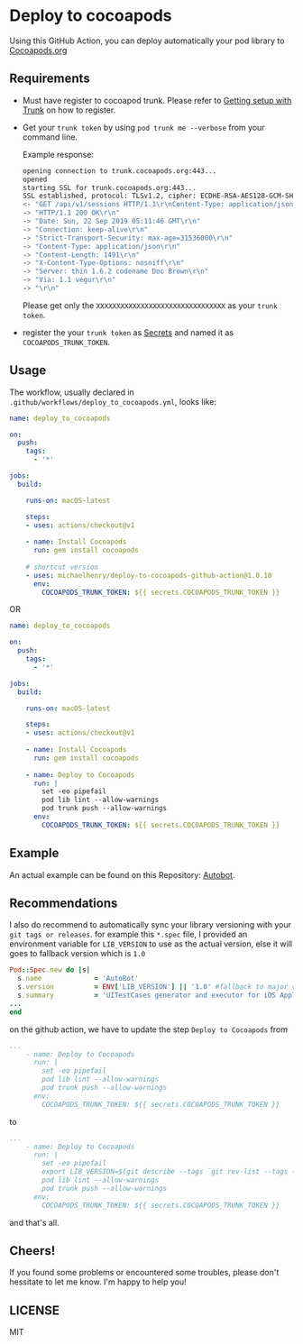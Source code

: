 # Deploy to cocoapods

Using this GitHub Action, you can deploy automatically your pod library to [Cocoapods.org](https://cocoapods.org)

## Requirements

- Must have register to cocoapod trunk. Please refer to [Getting setup with Trunk](https://guides.cocoapods.org/making/getting-setup-with-trunk.html) on how to register.
- Get your `trunk token` by using `pod trunk me --verbose` from your command line.

  Example response:

  ```bash
  opening connection to trunk.cocoapods.org:443...
  opened
  starting SSL for trunk.cocoapods.org:443...
  SSL established, protocol: TLSv1.2, cipher: ECDHE-RSA-AES128-GCM-SHA256
  <- "GET /api/v1/sessions HTTP/1.1\r\nContent-Type: application/json; charset=utf-8\r\nAccept: application/json; charset=utf-8\r\nUser-Agent: CocoaPods/1.7.4\r\nAuthorization: Token XXXXXXXXXXXXXXXXXXXXXXXXXXXXXXXX\r\nAccept-Encoding: gzip;q=1.0,deflate;q=0.6,identity;q=0.3\r\nHost: trunk.cocoapods.org\r\n\r\n"
  -> "HTTP/1.1 200 OK\r\n"
  -> "Date: Sun, 22 Sep 2019 05:11:46 GMT\r\n"
  -> "Connection: keep-alive\r\n"
  -> "Strict-Transport-Security: max-age=31536000\r\n"
  -> "Content-Type: application/json\r\n"
  -> "Content-Length: 1491\r\n"
  -> "X-Content-Type-Options: nosniff\r\n"
  -> "Server: thin 1.6.2 codename Doc Brown\r\n"
  -> "Via: 1.1 vegur\r\n"
  -> "\r\n"
  ```
  Please get only the `XXXXXXXXXXXXXXXXXXXXXXXXXXXXXXXX` as your `trunk token`.

- register the your `trunk token` as [Secrets](https://help.github.com/en/articles/virtual-environments-for-github-actions#creating-and-using-secrets-encrypted-variables) and named it as `COCOAPODS_TRUNK_TOKEN`.

## Usage

The workflow, usually declared in `.github/workflows/deploy_to_cocoapods.yml`, looks like:

```yml
name: deploy_to_cocoapods

on:
  push:
    tags:
      - '*'

jobs:
  build:

    runs-on: macOS-latest

    steps:
    - uses: actions/checkout@v1
    
    - name: Install Cocoapods
      run: gem install cocoapods
    
    # shortcut version
    - uses: michaelhenry/deploy-to-cocoapods-github-action@1.0.10
      env:
        COCOAPODS_TRUNK_TOKEN: ${{ secrets.COCOAPODS_TRUNK_TOKEN }}
```

OR


```yml
name: deploy_to_cocoapods

on:
  push:
    tags:
      - '*'

jobs:
  build:

    runs-on: macOS-latest

    steps:
    - uses: actions/checkout@v1
    
    - name: Install Cocoapods
      run: gem install cocoapods
      
    - name: Deploy to Cocoapods
      run: |
        set -eo pipefail
        pod lib lint --allow-warnings
        pod trunk push --allow-warnings
      env:
        COCOAPODS_TRUNK_TOKEN: ${{ secrets.COCOAPODS_TRUNK_TOKEN }}
```

## Example

An actual example can be found on this Repository: [Autobot](https://github.com/michaelhenry/AutoBot/blob/master/.github/workflows/deploy_to_cocoapods.yml).

## Recommendations

I also do recommend to automatically sync your library versioning with your `git tags or releases`. for example this  `*.spec` file, I provided an environment variable for `LIB_VERSION` to use as the actual version, else it will goes to fallback version which is `1.0`

```ruby
Pod::Spec.new do |s|
  s.name             = 'AutoBot'
  s.version          = ENV['LIB_VERSION'] || '1.0' #fallback to major version
  s.summary          = 'UITestCases generator and executor for iOS Application.'
...
end
```

on the github action, we have to update the step `Deploy to Cocoapods` from

```yml
...
    - name: Deploy to Cocoapods
      run: |
        set -eo pipefail
        pod lib lint --allow-warnings
        pod trunk push --allow-warnings
      env:
        COCOAPODS_TRUNK_TOKEN: ${{ secrets.COCOAPODS_TRUNK_TOKEN }}
```

to 

```yml
...
    - name: Deploy to Cocoapods
      run: |
        set -eo pipefail
        export LIB_VERSION=$(git describe --tags `git rev-list --tags --max-count=1`)
        pod lib lint --allow-warnings
        pod trunk push --allow-warnings
      env:
        COCOAPODS_TRUNK_TOKEN: ${{ secrets.COCOAPODS_TRUNK_TOKEN }}
```

and that's all.


## Cheers!

If you found some problems or encountered some troubles, please don't hessitate to let me know. I'm happy to help you!

## LICENSE

MIT
